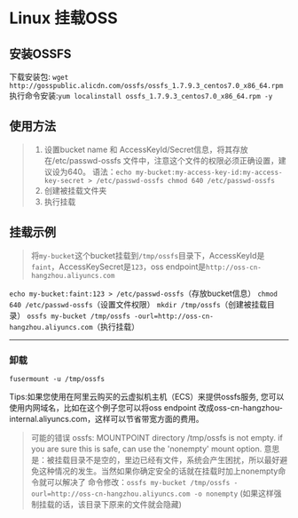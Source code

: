 
# Linux 挂载OSS
## 安装OSSFS
下载安装包: `` wget http://gosspublic.alicdn.com/ossfs/ossfs_1.7.9.3_centos7.0_x86_64.rpm ``
执行命令安装:``yum localinstall ossfs_1.7.9.3_centos7.0_x86_64.rpm -y``

## 使用方法
> 1. 设置bucket name 和 AccessKeyId/Secret信息，将其存放在/etc/passwd-ossfs 文件中，注意这个文件的权限必须正确设置，建议设为640。
语法：`` echo my-bucket:my-access-key-id:my-access-key-secret > /etc/passwd-ossfs
chmod 640 /etc/passwd-ossfs ``
> 2. 创建被挂载文件夹
> 3. 执行挂载

## 挂载示例
> 将`` my-bucket ``这个bucket挂载到`` /tmp/ossfs ``目录下，AccessKeyId是`` faint ``，AccessKeySecret是`` 123 ``，oss endpoint是`` http://oss-cn-hangzhou.aliyuncs.com  ``


`` echo my-bucket:faint:123 > /etc/passwd-ossfs ``（存放bucket信息）
`` chmod 640 /etc/passwd-ossfs ``（设置文件权限）
`` mkdir /tmp/ossfs ``（创建被挂载目录）
`` ossfs my-bucket /tmp/ossfs -ourl=http://oss-cn-hangzhou.aliyuncs.com ``（执行挂载）

---
### 卸载
`` fusermount -u /tmp/ossfs ``

Tips:如果您使用在阿里云购买的云虚拟机主机（ECS）来提供ossfs服务, 您可以使用内网域名，比如在这个例子您可以将oss endpoint 改成oss-cn-hangzhou-internal.aliyuncs.com，这样可以节省带宽方面的费用。

>可能的错误
ossfs: MOUNTPOINT directory /tmp/ossfs is not empty. if you are sure this is safe, can use the 'nonempty' mount option.
意思是：被挂载目录不是空的，里边已经有文件，系统会产生困扰，所以最好避免这种情况的发生。当然如果你确定安全的话就在挂载时加上nonempty命令就可以解决了
命令修改：`` ossfs my-bucket /tmp/ossfs -ourl=http://oss-cn-hangzhou.aliyuncs.com -o nonempty ``
(如果这样强制挂载的话，该目录下原来的文件就会隐藏)
